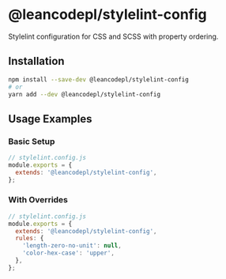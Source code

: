 # @leancodepl/stylelint-config

Stylelint configuration for CSS and SCSS with property ordering.

## Installation

```bash
npm install --save-dev @leancodepl/stylelint-config
# or
yarn add --dev @leancodepl/stylelint-config
```

## Usage Examples

### Basic Setup

```javascript
// stylelint.config.js
module.exports = {
  extends: '@leancodepl/stylelint-config',
};
```

### With Overrides

```javascript
// stylelint.config.js
module.exports = {
  extends: '@leancodepl/stylelint-config',
  rules: {
    'length-zero-no-unit': null,
    'color-hex-case': 'upper',
  },
};
```
